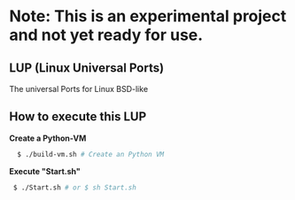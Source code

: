 # Note: This is an experimental project and not yet ready for use.
## LUP (Linux Universal Ports)
The universal Ports for Linux BSD-like

## How to execute this LUP

**Create a Python-VM**
```bash
  $ ./build-vm.sh # Create an Python VM
```
**Execute "Start.sh"**
```bash
 $ ./Start.sh # or $ sh Start.sh
```

